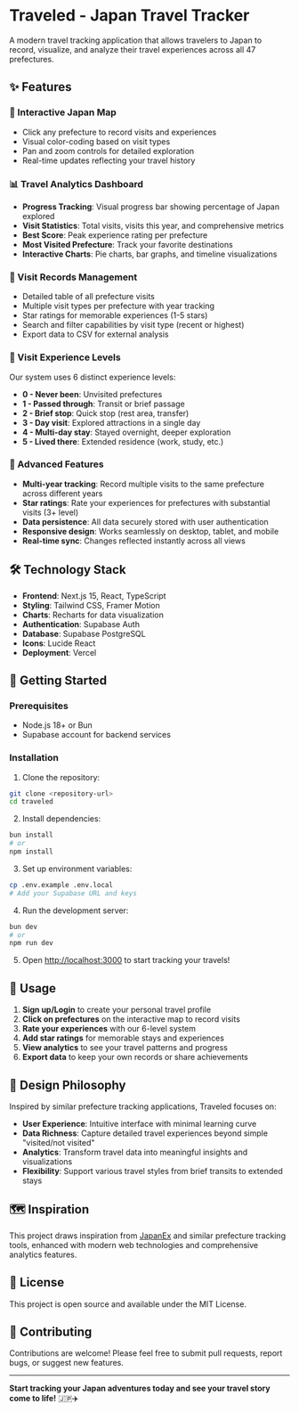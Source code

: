 # Traveled - Japan Travel Tracker

A modern travel tracking application that allows travelers to Japan to record, visualize, and analyze their travel experiences across all 47 prefectures.

## ✨ Features

### 🗾 Interactive Japan Map
- Click any prefecture to record visits and experiences
- Visual color-coding based on visit types
- Pan and zoom controls for detailed exploration
- Real-time updates reflecting your travel history

### 📊 Travel Analytics Dashboard
- **Progress Tracking**: Visual progress bar showing percentage of Japan explored
- **Visit Statistics**: Total visits, visits this year, and comprehensive metrics
- **Best Score**: Peak experience rating per prefecture
- **Most Visited Prefecture**: Track your favorite destinations
- **Interactive Charts**: Pie charts, bar graphs, and timeline visualizations

### 📝 Visit Records Management
- Detailed table of all prefecture visits
- Multiple visit types per prefecture with year tracking
- Star ratings for memorable experiences (1-5 stars)
- Search and filter capabilities by visit type (recent or highest)
- Export data to CSV for external analysis

### 🎯 Visit Experience Levels

Our system uses 6 distinct experience levels:

- **0 - Never been**: Unvisited prefectures
- **1 - Passed through**: Transit or brief passage
- **2 - Brief stop**: Quick stop (rest area, transfer)
- **3 - Day visit**: Explored attractions in a single day
- **4 - Multi-day stay**: Stayed overnight, deeper exploration
- **5 - Lived there**: Extended residence (work, study, etc.)

### 🚀 Advanced Features

- **Multi-year tracking**: Record multiple visits to the same prefecture across different years
- **Star ratings**: Rate your experiences for prefectures with substantial visits (3+ level)
- **Data persistence**: All data securely stored with user authentication
- **Responsive design**: Works seamlessly on desktop, tablet, and mobile
- **Real-time sync**: Changes reflected instantly across all views

## 🛠️ Technology Stack

- **Frontend**: Next.js 15, React, TypeScript
- **Styling**: Tailwind CSS, Framer Motion
- **Charts**: Recharts for data visualization
- **Authentication**: Supabase Auth
- **Database**: Supabase PostgreSQL
- **Icons**: Lucide React
- **Deployment**: Vercel

## 🚀 Getting Started

### Prerequisites
- Node.js 18+ or Bun
- Supabase account for backend services

### Installation

1. Clone the repository:
```bash
git clone <repository-url>
cd traveled
```

2. Install dependencies:
```bash
bun install
# or
npm install
```

3. Set up environment variables:
```bash
cp .env.example .env.local
# Add your Supabase URL and keys
```

4. Run the development server:
```bash
bun dev
# or
npm run dev
```

5. Open [http://localhost:3000](http://localhost:3000) to start tracking your travels!

## 📱 Usage

1. **Sign up/Login** to create your personal travel profile
2. **Click on prefectures** on the interactive map to record visits
3. **Rate your experiences** with our 6-level system
4. **Add star ratings** for memorable stays and experiences
5. **View analytics** to see your travel patterns and progress
6. **Export data** to keep your own records or share achievements

## 🎨 Design Philosophy

Inspired by similar prefecture tracking applications, Traveled focuses on:
- **User Experience**: Intuitive interface with minimal learning curve
- **Data Richness**: Capture detailed travel experiences beyond simple "visited/not visited"
- **Analytics**: Transform travel data into meaningful insights and visualizations
- **Flexibility**: Support various travel styles from brief transits to extended stays

## 🗺️ Inspiration

This project draws inspiration from [JapanEx](https://github.com/ukyouz/JapanEx) and similar prefecture tracking tools, enhanced with modern web technologies and comprehensive analytics features.

## 📄 License

This project is open source and available under the MIT License.

## 🤝 Contributing

Contributions are welcome! Please feel free to submit pull requests, report bugs, or suggest new features.

---

**Start tracking your Japan adventures today and see your travel story come to life!** 🇯🇵✈️